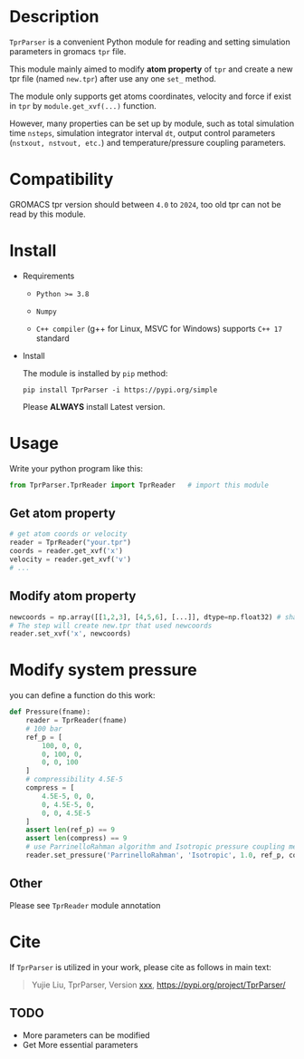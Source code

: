 # Description

`TprParser` is a convenient Python module for reading and setting simulation parameters in gromacs `tpr` file.

This module mainly aimed to modify **atom property** of `tpr` and create a new tpr file (named `new.tpr`) after use any one `set_` method. 

The module only supports get atoms coordinates, velocity and force if exist in `tpr` by `module.get_xvf(...)` function. 

However, many properties can be set up by module, such as total simulation time `nsteps`, simulation integrator interval `dt`, output control parameters (`nstxout, nstvout, etc.`) and temperature/pressure coupling parameters.

# Compatibility
GROMACS tpr version should between `4.0` to `2024`, too old tpr can not be read by this module.

# Install

* Requirements

  * `Python >= 3.8`

  * `Numpy`

  * `C++ compiler` (g++ for Linux, MSVC for Windows) supports `C++ 17` standard

* Install

  The module is installed by `pip` method:

  ```
  pip install TprParser -i https://pypi.org/simple
  ```

  Please **ALWAYS** install Latest version.

# Usage

Write your python program like this:

```python
from TprParser.TprReader import TprReader	# import this module
```

## Get atom property


```python
# get atom coords or velocity
reader = TprReader("your.tpr")
coords = reader.get_xvf('x')
velocity = reader.get_xvf('v')
# ...
```



## Modify atom property

```python
newcoords = np.array([[1,2,3], [4,5,6], [...]], dtype=np.float32) # shape= N*3
# The step will create new.tpr that used newcoords
reader.set_xvf('x', newcoords)
```



# Modify system pressure

you can define a function do this work:

```Python
def Pressure(fname):
    reader = TprReader(fname)
    # 100 bar
    ref_p = [
        100, 0, 0,
        0, 100, 0,
        0, 0, 100
    ]
    # compressibility 4.5E-5
    compress = [
        4.5E-5, 0, 0,
        0, 4.5E-5, 0,
        0, 0, 4.5E-5
    ]
    assert len(ref_p) == 9
    assert len(compress) == 9
    # use ParrinelloRahman algorithm and Isotropic pressure coupling method
    reader.set_pressure('ParrinelloRahman', 'Isotropic', 1.0, ref_p, compress)

```



## Other

Please see `TprReader` module annotation


# Cite
If `TprParser` is utilized in your work, please cite as follows in main text:

> Yujie Liu, TprParser, Version [xxx](), https://pypi.org/project/TprParser/


## TODO

* More parameters can be modified
* Get More essential parameters 

